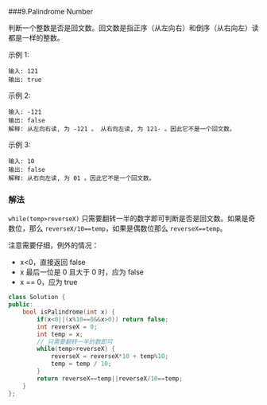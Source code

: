 ###9.Palindrome Number

判断一个整数是否是回文数。回文数是指正序（从左向右）和倒序（从右向左）读都是一样的整数。

示例 1:
```
输入: 121
输出: true
```
示例 2:
```
输入: -121
输出: false
解释: 从左向右读, 为 -121 。 从右向左读, 为 121- 。因此它不是一个回文数。
```
示例 3:
```
输入: 10
输出: false
解释: 从右向左读, 为 01 。因此它不是一个回文数。
```

### 解法

`while(temp>reverseX)` 只需要翻转一半的数字即可判断是否是回文数。如果是奇数位，那么 `reverseX/10==temp`，如果是偶数位那么 `reverseX==temp`。

注意需要仔细，例外的情况：
- x<0，直接返回 false
- x 最后一位是 0 且大于 0 时，应为 false
- x == 0，应为 true

```cpp
class Solution {
public:
    bool isPalindrome(int x) {
        if(x<0||(x%10==0&&x>0)) return false;
        int reverseX = 0;
        int temp = x;
        // 只需要翻转一半的数即可
        while(temp>reverseX) {
            reverseX = reverseX*10 + temp%10;
            temp = temp / 10;
        }
        return reverseX==temp||reverseX/10==temp;
    }
};
```

